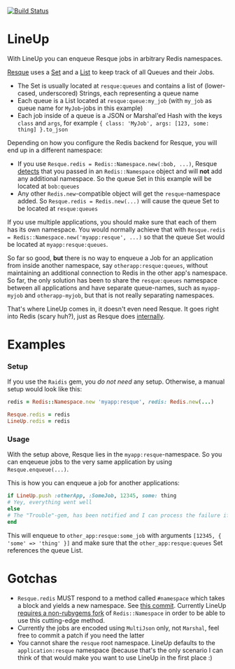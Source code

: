 [![Build Status](https://travis-ci.org/bukowskis/line_up.png)](https://travis-ci.org/bukowskis/line_up)

# LineUp

With LineUp you can enqueue Resque jobs in arbitrary Redis namespaces.

[Resque](https://github.com/defunkt/resque) uses a [Set](http://redis.io/commands#set) and a [List](http://redis.io/commands#list) to keep track of all Queues and their Jobs.

* The Set is usually located at `resque:queues` and contains a list of (lower-cased, underscored) Strings, each representing a queue name
* Each queue is a List located at `resque:queue:my_job` (with `my_job` as queue name for `MyJob`-jobs in this example)
* Each job inside of a queue is a JSON or Marshal'ed Hash with the keys `class` and `args`, for example `{ class: 'MyJob', args: [123, some: thing] }.to_json`

Depending on how you configure the Redis backend for Resque, you will end up in a different namespace:

* If you use `Resque.redis = Redis::Namespace.new(:bob, ...)`, Resque [detects](https://github.com/defunkt/resque/blob/master/lib/resque.rb#L55) that you passed in an `Redis::Namespace` object and will __not__ add any additional namespace. So the queue Set in this example will be located at `bob:queues`
* Any other `Redis.new`-compatible object will get the `resque`-namespace added. So `Resque.redis = Redis.new(...)` will cause the queue Set to be located at `resque:queues`

If you use multiple applications, you should make sure that each of them has its own namespace. You would normally achieve that with `Resque.redis = Redis::Namespace.new('myapp:resque', ...)` so that the queue Set would be located at `myapp:resque:queues`.

So far so good, __but__ there is no way to enqueue a Job for an application from inside another namespace, say `otherapp:resque:queues`, without maintaining an additional connection to Redis in the other app's namespace. So far, the only solution has been to share the `resque:queues` namespace between all applications and have separate queue-names, such as `myapp-myjob` and `otherapp-myjob`, but that is not really separating namespaces.

That's where LineUp comes in, it doesn't even need Resque. It goes right into Redis (scary huh?), just as Resque does [internally](https://github.com/defunkt/resque/blob/master/lib/resque/queue.rb).

# Examples

### Setup

If you use the `Raidis` gem, you _do not need_ any setup. Otherwise, a manual setup would look like this:

```ruby
redis = Redis::Namespace.new 'myapp:resque', redis: Redis.new(...)

Resque.redis = redis
LineUp.redis = redis
````

### Usage

With the setup above, Resque lies in the `myapp:resque`-namespace. So you can enqeueue jobs to the very same application by using `Resque.enqueue(...)`.

This is how you can enqueue a job for another applications:

```ruby
if LineUp.push :otherApp, :SomeJob, 12345, some: thing
# Yey, everything went well
else
# The "Trouble"-gem, has been notified and I can process the failure if I like
end
```

This will enqueue to `other_app:resque:some_job` with arguments `[12345, { 'some' => 'thing' }]` and make sure that the `other_app:resque:queues` Set references the queue List.

# Gotchas

* `Resque.redis` MUST respond to a method called `#namespace` which takes a block and yields a new namespace. See [this commit](https://github.com/defunkt/redis-namespace/pull/50). Currently LineUp [requires a non-rubygems fork](https://github.com/bukowskis/line_up/blob/master/Gemfile) of `Redis::Namespace` in order to be able to use this cutting-edge method.
* Currently the jobs are encoded using `MultiJson` only, not `Marshal`, feel free to commit a patch if you need the latter
* You cannot share the `resque` root namespace. LineUp defaults to the `application:resque` namespace (because that's the only scenario I can think of that would make you want to use LineUp in the first place :)

